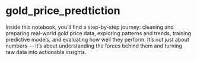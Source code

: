 # gold_price_predtiction
Inside this notebook, you’ll find a step-by-step journey: cleaning and preparing real-world gold price data, exploring patterns and trends, training predictive models, and evaluating how well they perform. It’s not just about numbers — it’s about understanding the forces behind them and turning raw data into actionable insights.
